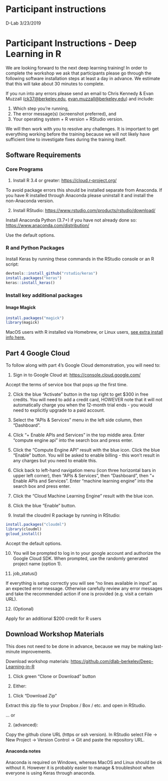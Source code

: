Participant instructions
================
D-Lab
3/23/2019

# Participant Instructions - Deep Learning in R

We are looking forward to the next deep learning training\! In order to
complete the workshop we ask that participants please go through the
following software installation steps at least a day in advance. We
estimate that this will take about 30 minutes to complete.

If you run into any errors please send an email to Chris Kennedy & Evan
Muzzall (<ck37@berkeley.edu>, <evan.muzzall@berkeley.edu>) and include:

1.  Which step you’re running,  
2.  The error message(s) (screenshot preferred), and  
3.  Your operating system + R version + RStudio version.

We will then work with you to resolve any challenges. It is important to
get everything working before the training because we will not likely
have sufficient time to investigate fixes during the training itself.

## Software Requirements

### Core Programs

1.  Install R 3.4 or greater: <https://cloud.r-project.org/>

To avoid package errors this should be installed separate from Anaconda.
If you have R installed through Anaconda please uninstall it and install
the non-Anaconda version.

2.  Install RStudio:
    <https://www.rstudio.com/products/rstudio/download/>

Install Anaconda Python (3.7+) if you have not already done so:
<https://www.anaconda.com/distribution/>

Use the default options.

### R and Python Packages

Install Keras by running these commands in the RStudio console or an R
script:

``` r
devtools::install_github("rstudio/keras")
install.packages("keras")
keras::install_keras()
```

### Install key additional packages

#### Image Magick

``` r
install.packages("magick")
library(magick)
```

MacOS users with R installed via Homebrew, or Linux users, [see extra
install info
here.](https://cran.r-project.org/web/packages/magick/vignettes/intro.html#build_from_source)

## Part 4 Google Cloud

To follow along with part 4’s Google Cloud demonstration, you will need
to:

1.  Sign in to Google Cloud at: <https://console.cloud.google.com/>

Accept the terms of service box that pops up the first time.

2.  Click the blue “Activate” button in the top right to get $300 in
    free credits. You will need to add a credit card, HOWEVER note that
    it will not automatically charge you when the 12-month trial ends -
    you would need to explicitly upgrade to a paid account.

3.  Select the “APIs & Services” menu in the left side column, then
    “Dashboard”.

4.  Click “+ Enable APIs and Services” in the top middle area. Enter
    “compute engine api” into the search box and press enter.

5.  Click the “Compute Engine API” result with the blue icon. Click the
    blue “Enable” button. You will be asked to enable billing - this
    won’t result in any charges but you need to enable this.

6.  Click back to left-hand navigation menu (icon three horizontal bars
    in upper left corner), then “APIs & Services”, then “Dashboard”,
    then “+ Enable APIs and Services”. Enter “machine learning engine”
    into the search box and press enter.

7.  Click the “Cloud Machine Learning Engine” result with the blue icon.

8.  Click the blue “Enable” button.

9.  Install the cloudml R package by running in RStudio:

<!-- end list -->

``` r
install.packages("cloudml")
library(cloudml)
gcloud_install()
```

Accept the default options.

10. You will be prompted to log in to your google account and authorize
    the Google Cloud SDK. When prompted, use the randomly generated
    project name (option 1).

11. job\_status()

If everything is setup correctly you will see “no lines available in
input” as an expected error message. Otherwise carefully review any
error messages and take the recommended action if one is provided
(e.g. visit a certain URL).

12. (Optional)

Apply for an additional $200 credit for R users

## Download Workshop Materials

This does not need to be done in advance, because we may be making
last-minute improvements.

Download workshop materials:
<https://github.com/dlab-berkeley/Deep-Learning-in-R>

1.  Click green “Clone or Download” button

2.  Either:

<!-- end list -->

1)  Click “Download Zip”

Extract this zip file to your Dropbox / Box / etc. and open in RStudio.

… or

2)  (advanced):

Copy the github clone URL (https or ssh version). In RStudio select File
-\> New Project -\> Version Control -\> Git and paste the repository
URL.

#### Anaconda notes

Anaconda is required on Windows, whereas MacOS and Linux should be ok
without it. However it is probably easier to manage & troubleshoot when
everyone is using Keras through anaconda.
